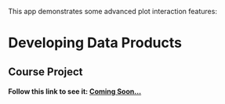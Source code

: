 This app demonstrates some advanced plot interaction features:

# Developing Data Products

## Course Project
  
#### Follow this link to see it: [Coming Soon...](https://ptaal.github.io/Developing-Data-Products/assign4)
